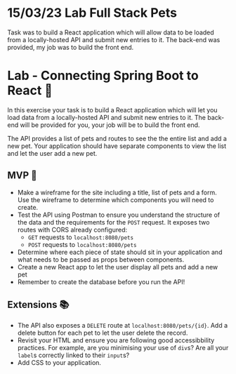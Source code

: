 # 15/03/23 Lab Full Stack Pets

Task was to build a React application which will allow data to be loaded from a locally-hosted API and submit new entries to it. The back-end was provided, my job was to build the front end.

# Lab - Connecting Spring Boot to React 🔬

In this exercise your task is to build a React application which will let you load data from a locally-hosted API and submit new entries to it. The back-end will be provided for you, your job will be to build the front end. 

The API provides a list of pets and routes to see the the entire list and add a new pet. Your application should have separate components to view the list and let the user add a new pet.

## MVP 🎯

- Make a wireframe for the site including a title, list of pets and a form. Use the wireframe to determine which components you will need to create.
- Test the API using Postman to ensure you understand the structure of the data and the requirements for the `POST` request. It exposes two routes with CORS already configured:
	- `GET` requests to `localhost:8080/pets`
	- `POST` requests to `localhost:8080/pets`
- Determine where each piece of state should sit in your application and what needs to be passed as props between components.
- Create a new React app to let the user display all pets and add a new pet
- Remember to create the database before you run the API!

## Extensions 📚

- The API also exposes a `DELETE` route at `localhost:8080/pets/{id}`. Add a delete button for each pet to let the user delete the record.
- Revisit your HTML and ensure you are following good accessibbility practices. For example, are you minimising your use of `div`s? Are all your `label`s correctly linked to their `input`s?
- Add CSS to your application. 
